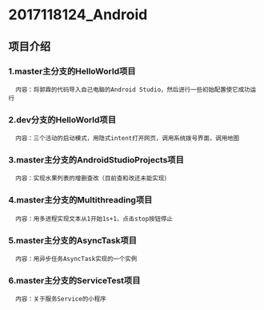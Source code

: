# 2017118124_Android

## 项目介绍
### 1.master主分支的HelloWorld项目<br>
      内容：将郭霖的代码导入自己电脑的Android Studio，然后进行一些初始配置使它成功运行
### 2.dev分支的HelloWorld项目<br>
      内容：三个活动的启动模式，用隐式intent打开网页，调用系统拨号界面，调用地图
### 3.master主分支的AndroidStudioProjects项目
      内容：实现水果列表的增删查改（目前查和改还未能实现）
### 4.master主分支的Multithreading项目
      内容：用多进程实现文本从1开始1s+1，点击stop按钮停止
### 5.master主分支的AsyncTask项目
      内容：用异步任务AsyncTask实现的一个实例
### 6.master主分支的ServiceTest项目
      内容：关于服务Service的小程序
